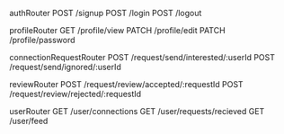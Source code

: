 authRouter
    POST /signup
    POST /login
    POST /logout

profileRouter
    GET /profile/view
    PATCH /profile/edit
    PATCH /profile/password

connectionRequestRouter
    POST /request/send/interested/:userId
    POST /request/send/ignored/:userId

reviewRouter
    POST /request/review/accepted/:requestId
    POST /request/review/rejected/:requestId

userRouter
    GET /user/connections
    GET /user/requests/recieved
    GET /user/feed